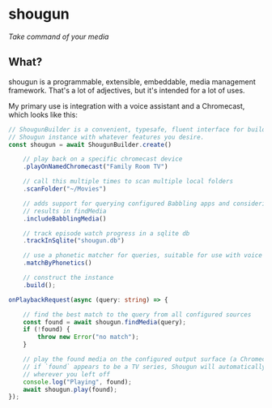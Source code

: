 shougun
=======

*Take command of your media*

## What?

shougun is a programmable, extensible, embeddable, media management framework.
That's a lot of adjectives, but it's intended for a lot of uses.

My primary use is integration with a voice assistant and a Chromecast, which
looks like this:

```typescript
// ShougunBuilder is a convenient, typesafe, fluent interface for building a
// Shougun instance with whatever features you desire.
const shougun = await ShougunBuilder.create()

    // play back on a specific chromecast device
    .playOnNamedChromecast("Family Room TV")

    // call this multiple times to scan multiple local folders
    .scanFolder("~/Movies")

    // adds support for querying configured Babbling apps and considering those
    // results in findMedia
    .includeBabblingMedia()

    // track episode watch progress in a sqlite db
    .trackInSqlite("shougun.db")

    // use a phonetic matcher for queries, suitable for use with voice assistants
    .matchByPhonetics()

    // construct the instance
    .build();

onPlaybackRequest(async (query: string) => {

    // find the best match to the query from all configured sources
    const found = await shougun.findMedia(query);
    if (!found) {
        throw new Error("no match");
    }

    // play the found media on the configured output surface (a Chromecast).
    // if `found` appears to be a TV series, Shougun will automatically resume
    // wherever you left off
    console.log("Playing", found);
    await shougun.play(found);
});
```

